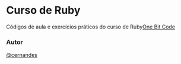 # Curso de Ruby

Códigos de aula e exercícios práticos do curso de Ruby[One Bit Code](https://www.youtube.com/watch?v=2js9Q_BMD-8&list=PLdDT8if5attEOcQGPHLNIfnSFiJHhGDOZ)

### Autor
[@cernandes](https://github.com/cernandes)
